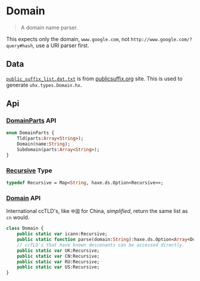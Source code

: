 # Domain

> A domain name parser.

This expects only the domain, `www.google.com`, not `http://www.google.com/?query#hash`, use a URI parser first.

## Data

[`public_suffix_list.dat.txt`](https://publicsuffix.org/list/public_suffix_list.dat) is from [publicsuffix.org](https://publicsuffix.org/) site. This is used to generate `uhx.types.Domain.hx`.

## Api

### [DomainParts](https://github.com/skial/domain-parser/blob/master/src/uhx/types/domains/DomainParts.hx) API

```Haxe
enum DomainParts {
    Tld(parts:Array<String>);
    Domain(name:String);
    Subdomain(parts:Array<String>);
}
```

### [Recursive](https://github.com/skial/domain-parser/blob/master/src/uhx/types/Recursive.hx) Type

```Haxe
typedef Recursive = Map<String, haxe.ds.Option<Recursive>>;
```

### [Domain](https://github.com/skial/domain-parser/blob/master/src/uhx/types/Domain.hx) API

International ccTLD's, like `中国` for China, _simplified_, return the same list as `cn` would.

```Haxe
class Domain {
    public static var icann:Recursive;
    public static function parse(domain:String):haxe.ds.Option<Array<DomainParts>>;
    // ccTLD's that have known descenants can be accessed directly.
    public static var UK:Recursive;
    public static var CN:Recursive;
    public static var RU:Recursive;
    public static var US:Recursive;
}
```
